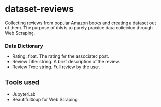 # dataset-reviews
Collecting reviews from popular Amazon books and creating a dataset out of them.
The purpose of this is to purely practice data collection through Web Scraping.


### Data Dictionary

* Rating: float. The rating for the associated post.
* Review Title: string. A brief description of the review.
* Review Text: string. Full review by the user.

## Tools used
* JupyterLab
* BeautifulSoup for Web Scraping


